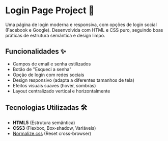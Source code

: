 # Login Page Project 🔐

Uma página de login moderna e responsiva, com opções de login social (Facebook e Google). Desenvolvida com HTML e CSS puro, seguindo boas práticas de estrutura semântica e design limpo.

## Funcionalidades ✨

-   Campos de email e senha estilizados
-   Botão de "Esqueci a senha"
-   Opção de login com redes sociais
-   Design responsivo (adapta a diferentes tamanhos de tela)
-   Efeitos visuais suaves (hover, sombras)
-   Layout centralizado vertical e horizontalmente

## Tecnologias Utilizadas 🛠️

-   **HTML5** (Estrutura semântica)
-   **CSS3** (Flexbox, Box-shadow, Variáveis)
-   [Normalize.css](https://necolas.github.io/normalize.css/) (Reset cross-browser)
